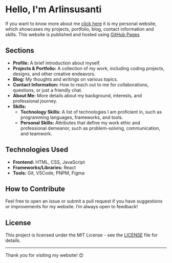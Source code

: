 # Hello, I'm Arlinsusanti

If you want to know more about me [click here](https://Arlinsusanti.github.io/Arlinsusanti/)
it is my personal website, which showcases my projects, portfolio, blog, contact information and skills. This website is published and hosted using [GitHub Pages](https://pages.github.com/)

## Sections

- **Profile:** A brief introduction about myself.
- **Projects & Portfolio:** A collection of my work, including coding projects, designs, and other creative endeavors.
- **Blog:** My thoughts and writings on various topics.
- **Contact Information:** How to reach out to me for collaborations, questions, or just a friendly chat.
- **About Me:** More details about my background, interests, and professional journey.
- **Skills:**
  - **Technology Skills:** A list of technologies I am proficient in, such as programming languages, frameworks, and tools.
  - **Personal Skills:** Attributes that define my work ethic and professional demeanor, such as problem-solving, communication, and teamwork.

## Technologies Used

- **Frontend:** HTML, CSS, JavaScript
- **Frameworks/Libraries:** React
- **Tools:** Git, VSCode, PNPM, Figma

## How to Contribute

Feel free to open an issue or submit a pull request if you have suggestions or improvements for my website. I’m always open to feedback!

## License

This project is licensed under the MIT License - see the [LICENSE](LICENSE) file for details.

---

Thank you for visiting my website! 😊
